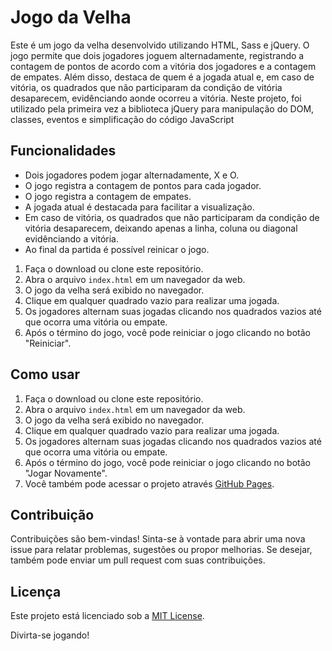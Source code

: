 # Jogo da Velha

Este é um jogo da velha desenvolvido utilizando HTML, Sass e jQuery. O jogo permite que dois jogadores joguem alternadamente, registrando a contagem de pontos de acordo com a vitória dos jogadores e a contagem de empates. Além disso, destaca de quem é a jogada atual e, em caso de vitória, os quadrados que não participaram da condição de vitória desaparecem, evidênciando aonde ocorreu a vitória.
Neste projeto, foi utilizado pela primeira vez a biblioteca jQuery para manipulação do DOM, classes, eventos e simplificação do código JavaScript
 
## Funcionalidades

- Dois jogadores podem jogar alternadamente, X e O.
- O jogo registra a contagem de pontos para cada jogador.
- O jogo registra a contagem de empates.
- A jogada atual é destacada para facilitar a visualização.
- Em caso de vitória, os quadrados que não participaram da condição de vitória desaparecem, deixando apenas a linha, coluna ou diagonal evidênciando a vitória.
- Ao final da partida é possível reinicar o jogo.
  
1. Faça o download ou clone este repositório.
2. Abra o arquivo `index.html` em um navegador da web.
3. O jogo da velha será exibido no navegador.
4. Clique em qualquer quadrado vazio para realizar uma jogada.
5. Os jogadores alternam suas jogadas clicando nos quadrados vazios até que ocorra uma vitória ou empate.
6. Após o término do jogo, você pode reiniciar o jogo clicando no botão "Reiniciar".

## Como usar

1. Faça o download ou clone este repositório.
2. Abra o arquivo `index.html` em um navegador da web.
3. O jogo da velha será exibido no navegador.
4. Clique em qualquer quadrado vazio para realizar uma jogada.
5. Os jogadores alternam suas jogadas clicando nos quadrados vazios até que ocorra uma vitória ou empate.
6. Após o término do jogo, você pode reiniciar o jogo clicando no botão "Jogar Novamente".
7. Você também pode acessar o projeto através [GitHub Pages](https://gabriel-fh.github.io/Jogo-da-Velha/).

## Contribuição

Contribuições são bem-vindas! Sinta-se à vontade para abrir uma nova issue para relatar problemas, sugestões ou propor melhorias. Se desejar, também pode enviar um pull request com suas contribuições.

## Licença

Este projeto está licenciado sob a [MIT License](LICENSE).

Divirta-se jogando!
